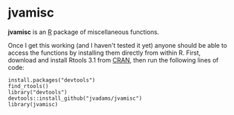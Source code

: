 jvamisc
=======

**jvamisc** is an [R](http://www.r-project.org/) package of miscellaneous functions.

Once I get this working (and I haven't tested it yet) anyone should be able to access the functions by installing them directly from within R.
First, download and install Rtools 3.1 from [CRAN](http://cran.r-project.org/bin/windows/Rtools/), then run the following lines of code:

	install.packages("devtools")
	find_rtools()
	library("devtools")
	devtools::install_github("jvadams/jvamisc")
	library(jvamisc)
